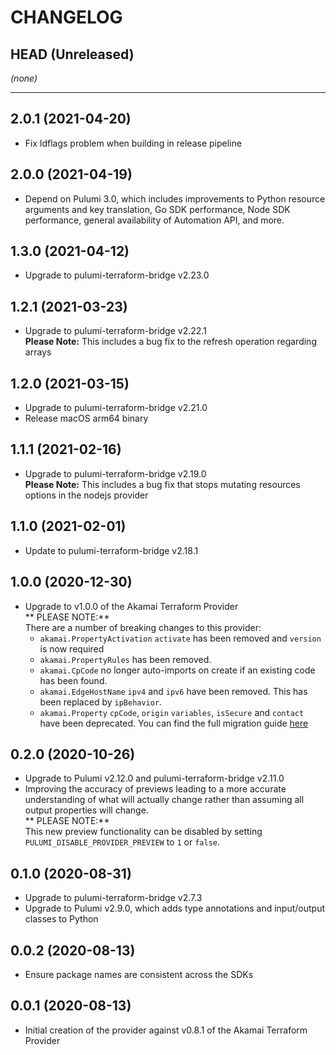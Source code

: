 CHANGELOG
=========

## HEAD (Unreleased)
_(none)_

---

## 2.0.1 (2021-04-20)
* Fix ldflags problem when building in release pipeline

## 2.0.0 (2021-04-19)
* Depend on Pulumi 3.0, which includes improvements to Python resource arguments and key translation, Go SDK performance,
  Node SDK performance, general availability of Automation API, and more.

## 1.3.0 (2021-04-12)
* Upgrade to pulumi-terraform-bridge v2.23.0

## 1.2.1 (2021-03-23)
* Upgrade to pulumi-terraform-bridge v2.22.1  
  **Please Note:** This includes a bug fix to the refresh operation regarding arrays

## 1.2.0 (2021-03-15)
* Upgrade to pulumi-terraform-bridge v2.21.0
* Release macOS arm64 binary

## 1.1.1 (2021-02-16)
* Upgrade to pulumi-terraform-bridge v2.19.0  
  **Please Note:** This includes a bug fix that stops mutating resources options in the nodejs provider

## 1.1.0 (2021-02-01)
* Update to pulumi-terraform-bridge v2.18.1

## 1.0.0 (2020-12-30)
* Upgrade to v1.0.0 of the Akamai Terraform Provider  
  ** PLEASE NOTE:**  
  There are a number of breaking changes to this provider:
  * `akamai.PropertyActivation` `activate` has been removed and `version` is now required
  * `akamai.PropertyRules` has been removed.
  * `akamai.CpCode` no longer auto-imports on create if an existing code has been found.
  * `akamai.EdgeHostName` `ipv4` and `ipv6` have been removed. This has been replaced by `ipBehavior`.
  * `akamai.Property` `cpCode`, `origin` `variables`, `isSecure` and `contact` have been deprecated. 
  You can find the full migration guide [here](https://github.com/akamai/terraform-provider-akamai/blob/master/docs/guides/1.0_migration.md)

## 0.2.0 (2020-10-26)
* Upgrade to Pulumi v2.12.0 and pulumi-terraform-bridge v2.11.0
* Improving the accuracy of previews leading to a more accurate understanding of what will actually change rather than assuming all output properties will change.  
  ** PLEASE NOTE:**  
  This new preview functionality can be disabled by setting `PULUMI_DISABLE_PROVIDER_PREVIEW` to `1` or `false`.

## 0.1.0 (2020-08-31)
* Upgrade to pulumi-terraform-bridge v2.7.3
* Upgrade to Pulumi v2.9.0, which adds type annotations and input/output classes to Python

## 0.0.2 (2020-08-13)
* Ensure package names are consistent across the SDKs

## 0.0.1 (2020-08-13)
* Initial creation of the provider against v0.8.1 of the Akamai Terraform Provider
